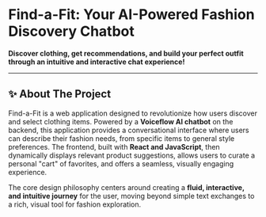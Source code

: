 # Find-a-Fit: Your AI-Powered Fashion Discovery Chatbot

**Discover clothing, get recommendations, and build your perfect outfit through an intuitive and interactive chat experience!**

---

## ✨ About The Project

Find-a-Fit is a web application designed to revolutionize how users discover and select clothing items. Powered by a **Voiceflow AI chatbot** on the backend, this application provides a conversational interface where users can describe their fashion needs, from specific items to general style preferences. The frontend, built with **React and JavaScript**, then dynamically displays relevant product suggestions, allows users to curate a personal "cart" of favorites, and offers a seamless, visually engaging experience.

The core design philosophy centers around creating a **fluid, interactive, and intuitive journey** for the user, moving beyond simple text exchanges to a rich, visual tool for fashion exploration.
